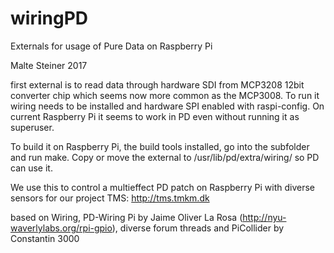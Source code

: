 # wiringPD
Externals for usage of Pure Data on Raspberry Pi

Malte Steiner 2017

first external is to read data through hardware SDI from MCP3208 12bit converter chip which seems now more common as the MCP3008. To run it wiring needs to be installed and hardware SPI enabled with raspi-config. On current Raspberry Pi it seems to work in PD even without running it as superuser.

To build it on Raspberry Pi, the build tools installed, go into the subfolder and run make. Copy or move the external to /usr/lib/pd/extra/wiring/ so PD can use it. 

We use this to control a multieffect PD patch on Raspberry Pi with diverse sensors for our project TMS: http://tms.tmkm.dk


based on Wiring, PD-Wiring Pi by Jaime Oliver La Rosa (http://nyu-waverlylabs.org/rpi-gpio), diverse forum threads and PiCollider by Constantin 3000
